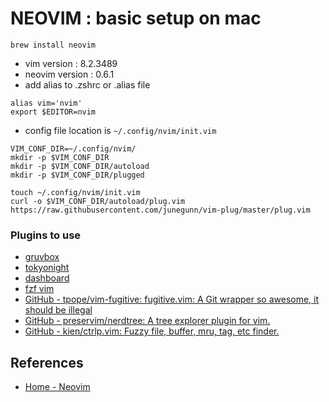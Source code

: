 # NEOVIM : basic setup on mac

```
brew install neovim
```

- vim version : 8.2.3489
- neovim version : 0.6.1
- add alias to .zshrc or .alias file

```
alias vim='nvim'
export $EDITOR=nvim
```

- config file location is `~/.config/nvim/init.vim`

```
VIM_CONF_DIR=~/.config/nvim/
mkdir -p $VIM_CONF_DIR
mkdir -p $VIM_CONF_DIR/autoload
mkdir -p $VIM_CONF_DIR/plugged

touch ~/.config/nvim/init.vim
curl -o $VIM_CONF_DIR/autoload/plug.vim https://raw.githubusercontent.com/junegunn/vim-plug/master/plug.vim
```

### Plugins to use

- [gruvbox](https://github.com/morhetz/gruvbox)
- [tokyonight](https://github.com/ghifarit53/tokyonight-vim)
- [dashboard](https://github.com/glepnir/dashboard-nvim)
- [fzf vim](https://github.com/junegunn/fzf.vim)
- [GitHub - tpope/vim-fugitive: fugitive.vim: A Git wrapper so awesome, it should be illegal](https://github.com/tpope/vim-fugitive)
- [GitHub - preservim/nerdtree: A tree explorer plugin for vim.](https://github.com/preservim/nerdtree)
- [GitHub - kien/ctrlp.vim: Fuzzy file, buffer, mru, tag, etc finder.](https://github.com/kien/ctrlp.vim)









 












## References
* [Home - Neovim](https://neovim.io/)

